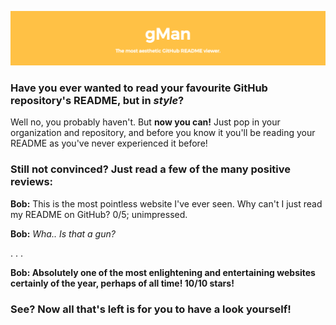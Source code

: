![](https://github.com/j4cobgarby/gman/blob/master/header.png)

### Have you ever wanted to read your favourite GitHub repository's README, but in _style_?

Well no, you probably haven't. But **now you can!** Just pop in your organization and repository, and before you know it you'll be
reading your README as you've never experienced it before!

### Still not convinced? Just read a few of the many positive reviews:

**Bob:** This is the most pointless website I've ever seen. Why can't I just read my README on GitHub? 0/5; unimpressed.

**Bob:** _Wha.. Is that a gun?_

. . .

**Bob: Absolutely one of the most enlightening and entertaining websites certainly of the year, perhaps of all time! 10/10 stars!**

### See? Now all that's left is for you to have a look yourself!
